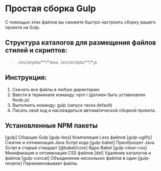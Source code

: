 # Простая сборка Gulp
С помощью этих файлов вы сможете быстро настроить сборку вашего проекта на Gulp.

## Структура каталогов для размещения файлов стилей и скриптов:
>./src/styles/\*\*/\*.less
>./src/scripts/\*\*/\*.js

## Инструкция:
1. Скачать все файлы в любую директорию
2. Ввести в терминале команду: npm i (должен быть уставновлен Node.js)
3. Выполнить команду: gulp (запуск таска default) 
4. Писать свой код и наслаждаться автоматической сборкой проекта.

## Установленные NPM пакеты
[gulp] Сборщик Gulp
[gulp-less] Компиляция Less файлов
[gulp-uglify] Сжатие и оптимизация Java Script кода
[gulp-babel] Преобразует Java Script в старый стандарт
[@babel/core] Ядро Babel
[gulp-clean-css] Минификация и оптимизация CSS файлов
[del] Удаление каталогов и файлов
[gulp-concat] Объединение нескольких файлов в один
[gulp-rename] Переименовывает файлы